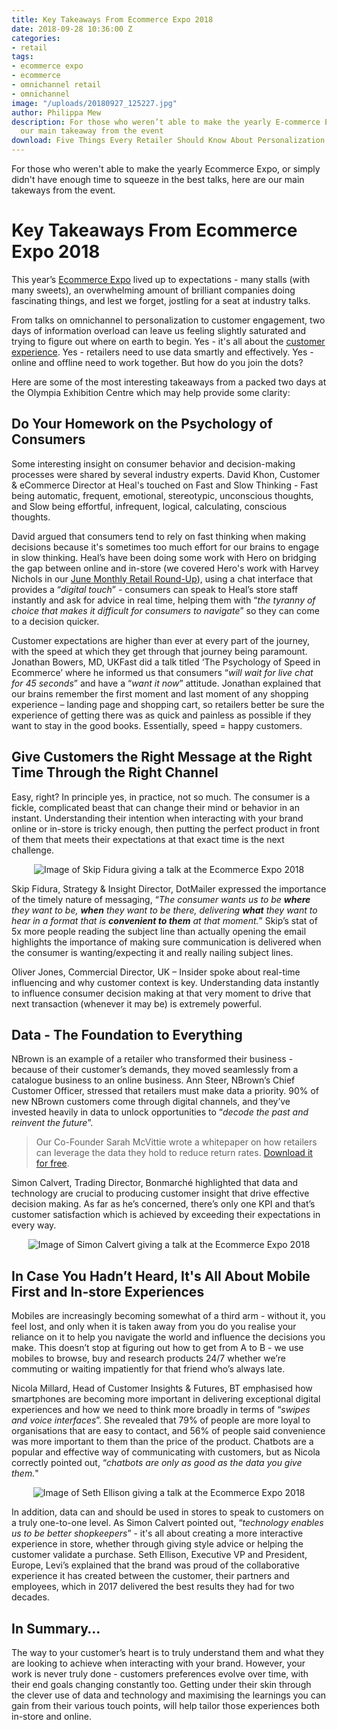 ```yaml
---
title: Key Takeaways From Ecommerce Expo 2018
date: 2018-09-28 10:36:00 Z
categories:
- retail
tags:
- ecommerce expo
- ecommerce
- omnichannel retail
- omnichannel
image: "/uploads/20180927_125227.jpg"
author: Philippa Mew
description: For those who weren’t able to make the yearly E-commerce Expo, here are
  our main takeaway from the event
download: Five Things Every Retailer Should Know About Personalization
---
```


For those who weren't able to make the yearly Ecommerce Expo, or simply didn't have enough time to squeeze in the best talks, here are our main takeways from the event.

# Key Takeaways From Ecommerce Expo 2018

This year’s [Ecommerce Expo](https://www.ecommerceexpo.co.uk/) lived up to expectations - many stalls (with many sweets), an overwhelming amount of brilliant companies doing fascinating things, and lest we forget, jostling for a seat at industry talks.

From talks on omnichannel to personalization to customer engagement, two days of information overload can leave us feeling slightly saturated and trying to figure out where on earth to begin. Yes - it's all about the [customer experience](https://dressipi.com/solutions/product-experience/). Yes - retailers need to use data smartly and effectively. Yes - online and offline need to work together. But how do you join the dots?

Here are some of the most interesting takeaways from a packed two days at the Olympia Exhibition Centre which may help provide some clarity:

## Do Your Homework on the Psychology of Consumers

Some interesting insight on consumer behavior and decision-making processes were shared by several industry experts. David Khon, Customer & eCommerce Director at Heal's touched on Fast and Slow Thinking - Fast being automatic, frequent, emotional, stereotypic, unconscious thoughts, and Slow being effortful, infrequent, logical, calculating, conscious thoughts.

David argued that consumers tend to rely on fast thinking when making decisions because it's sometimes too much effort for our brains to engage in slow thinking. Heal’s have been doing some work with Hero on bridging the gap between online and in-store (we covered Hero's work with Harvey Nichols in our [June Monthly Retail Round-Up](https://dressipi.com/blog/monthly-retail-round-up-june-2018/)), using a chat interface that provides a “*digital touch*” - consumers can speak to Heal’s store staff instantly and ask for advice in real time, helping them with “*the tyranny of choice that makes it difficult for consumers to navigate*” so they can come to a decision quicker.

Customer expectations are higher than ever at every part of the journey, with the speed at which they get through that journey being paramount. Jonathan Bowers, MD, UKFast did a talk titled ‘The Psychology of Speed in Ecommerce’ where he informed us that consumers “*will wait for live chat for 45 seconds*” and have a “*want it now*” attitude. Jonathan explained that our brains remember the first moment and last moment of any shopping experience – landing page and shopping cart, so retailers better be sure the experience of getting there was as quick and painless as possible if they want to stay in the good books. Essentially, speed = happy customers.

## Give Customers the Right Message at the Right Time Through the Right Channel

Easy, right? In principle yes, in practice, not so much. The consumer is a fickle, complicated beast that can change their mind or behavior in an instant. Understanding their intention when interacting with your brand online or in-store is tricky enough, then putting the perfect product in front of them that meets their expectations at that exact time is the next challenge. 

<p style="text-align:center"><img style="margin-left: 0px" alt="Image of Skip Fidura giving a talk at the Ecommerce Expo 2018" src="/uploads/IMG_5565.jpg"/></p>

Skip Fidura, Strategy & Insight Director, DotMailer expressed the importance of the timely nature of messaging, “*The consumer wants us to be **where** they want to be, **when** they want to be there, delivering **what** they want to hear in a format that is **convenient to them** at that moment.*” Skip’s stat of 5x more people reading the subject line than actually opening the email highlights the importance of making sure communication is delivered when the consumer is wanting/expecting it and really nailing subject lines.

Oliver Jones, Commercial Director, UK – Insider spoke about real-time influencing and why customer context is key. Understanding data instantly to influence consumer decision making at that very moment to drive that next transaction (whenever it may be) is extremely powerful.

## Data - The Foundation to Everything

NBrown is an example of a retailer who transformed their business - because of their customer’s demands, they moved seamlessly from a catalogue business to an online business. Ann Steer, NBrown’s Chief Customer Officer, stressed that retailers must make data a priority. 90% of new NBrown customers come through digital channels, and they’ve invested heavily in data to unlock opportunities to “*decode the past and reinvent the future*”.

> Our Co-Founder Sarah McVittie wrote a whitepaper on how retailers can leverage the data they hold to reduce return rates. [Download it for free](https://dressipi.com/downloads/how-to-make-your-data-work-harder-to-reduce-garment-return-rates-whitepaper/).

Simon Calvert, Trading Director, Bonmarché highlighted that data and technology are crucial to producing customer insight that drive effective decision making. As far as he’s concerned, there’s only one KPI and that’s customer satisfaction which is achieved by exceeding their expectations in every way.

<p style="text-align:center"><img style="margin-left: 0px" alt="Image of Simon Calvert giving a talk at the Ecommerce Expo 2018" src="/uploads/IMG_5561.JPG"/></p>

## In Case You Hadn’t Heard, It's All About Mobile First and In-store Experiences

Mobiles are increasingly becoming somewhat of a third arm - without it, you feel lost, and only when it is taken away from you do you realise your reliance on it to help you navigate the world and influence the decisions you make. This doesn’t stop at figuring out how to get from A to B - we use mobiles to browse, buy and research products 24/7 whether we’re commuting or waiting impatiently for that friend who’s always late.

Nicola Millard, Head of Customer Insights & Futures, BT emphasised how smartphones are becoming more important in delivering exceptional digital experiences and how we need to think more broadly in terms of “*swipes and voice interfaces*”. She revealed that 79% of people are more loyal to organisations that are easy to contact, and 56% of people said convenience was more important to them than the price of the product. Chatbots are a popular and effective way of communicating with customers, but as Nicola correctly pointed out, “*chatbots are only as good as the data you give them.*" 

<p style="text-align:center"><img style="margin-left: 0px" alt="Image of Seth Ellison giving a talk at the Ecommerce Expo 2018" src="/uploads/IMG_5569.jpg"/></p>

In addition, data can and should be used in stores to speak to customers on a truly one-to-one level. As Simon Calvert pointed out, “*technology enables us to be better shopkeepers*” - it's all about creating a more interactive experience in store, whether through giving style advice or helping the customer validate a purchase. Seth Ellison, Executive VP and President, Europe, Levi’s explained that the brand was proud of the collaborative experience it has created between the customer, their partners and employees, which in 2017 delivered the best results they had for two decades.

## In Summary…

The way to your customer’s heart is to truly understand them and what they are looking to achieve when interacting with your brand. However, your work is never truly done - customers preferences evolve over time, with their end goals changing constantly too. Getting under their skin through the clever use of data and technology and maximising the learnings you can gain from their various touch points, will help tailor those experiences both in-store and online. 
